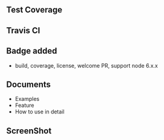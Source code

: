 ## Test Coverage

## Travis CI

## Badge added
 - build, coverage, license, welcome PR, support node 6.x.x

## Documents
 - Examples
 - Feature
 - How to use in detail

## ScreenShot
